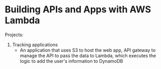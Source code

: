 # Building APIs and Apps with AWS Lambda

Projects:

1. Tracking applications
    * An application that uses S3 to host the web app, API gateway to manage the API to pass the data to Lambda, which executes the logic to add the user's information to DynamoDB